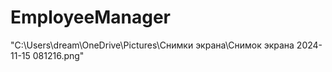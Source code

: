 ﻿# EmployeeManager
 "C:\Users\dream\OneDrive\Pictures\Снимки экрана\Снимок экрана 2024-11-15 081216.png"
 
